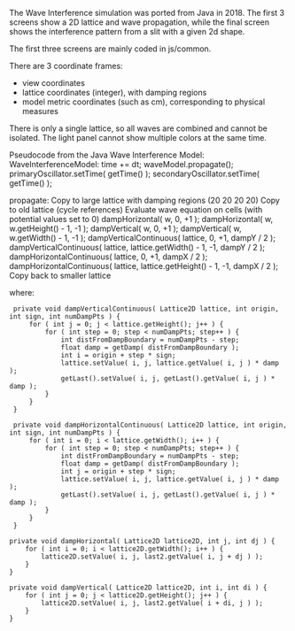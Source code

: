 The Wave Interference simulation was ported from Java in 2018.  The first 3 screens show a 2D lattice and wave
propagation, while the final screen shows the interference pattern from a slit with a given 2d shape.

The first three screens are mainly coded in js/common.

There are 3 coordinate frames:
* view coordinates
* lattice coordinates (integer), with damping regions
* model metric coordinates (such as cm), corresponding to physical measures

There is only a single lattice, so all waves are combined and cannot be isolated.  The light panel cannot show multiple
colors at the same time.

Pseudocode from the Java Wave Interference Model:
WaveInterferenceModel:
  time += dt;
  waveModel.propagate();
  primaryOscillator.setTime( getTime() );
  secondaryOscillator.setTime( getTime() );

propagate:
  Copy to large lattice with damping regions (20 20 20 20)
    Copy to old lattice (cycle references)
    Evaluate wave equation on cells (with potential values set to 0)
    dampHorizontal( w, 0, +1 );
    dampHorizontal( w, w.getHeight() - 1, -1 );
    dampVertical( w, 0, +1 );
    dampVertical( w, w.getWidth() - 1, -1 );
    dampVerticalContinuous( lattice, 0, +1, dampY / 2 );
    dampVerticalContinuous( lattice, lattice.getWidth() - 1, -1, dampY / 2 );
    dampHorizontalContinuous( lattice, 0, +1, dampX / 2 );
    dampHorizontalContinuous( lattice, lattice.getHeight() - 1, -1, dampX / 2 );
  Copy back to smaller lattice

where:

     private void dampVerticalContinuous( Lattice2D lattice, int origin, int sign, int numDampPts ) {
         for ( int j = 0; j < lattice.getHeight(); j++ ) {
             for ( int step = 0; step < numDampPts; step++ ) {
                 int distFromDampBoundary = numDampPts - step;
                 float damp = getDamp( distFromDampBoundary );
                 int i = origin + step * sign;
                 lattice.setValue( i, j, lattice.getValue( i, j ) * damp );
                 getLast().setValue( i, j, getLast().getValue( i, j ) * damp );
             }
         }
     }

     private void dampHorizontalContinuous( Lattice2D lattice, int origin, int sign, int numDampPts ) {
         for ( int i = 0; i < lattice.getWidth(); i++ ) {
             for ( int step = 0; step < numDampPts; step++ ) {
                 int distFromDampBoundary = numDampPts - step;
                 float damp = getDamp( distFromDampBoundary );
                 int j = origin + step * sign;
                 lattice.setValue( i, j, lattice.getValue( i, j ) * damp );
                 getLast().setValue( i, j, getLast().getValue( i, j ) * damp );
             }
         }
     }

    private void dampHorizontal( Lattice2D lattice2D, int j, int dj ) {
        for ( int i = 0; i < lattice2D.getWidth(); i++ ) {
            lattice2D.setValue( i, j, last2.getValue( i, j + dj ) );
        }
    }

    private void dampVertical( Lattice2D lattice2D, int i, int di ) {
        for ( int j = 0; j < lattice2D.getHeight(); j++ ) {
            lattice2D.setValue( i, j, last2.getValue( i + di, j ) );
        }
    }